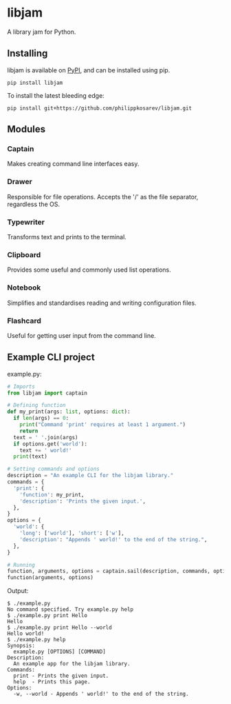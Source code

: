# libjam
A library jam for Python.

## Installing
libjam is available on [PyPI](https://pypi.org/project/libjam/), and can be installed using pip.
```
pip install libjam
```
To install the latest bleeding edge:
```
pip install git+https://github.com/philippkosarev/libjam.git
```

## Modules

### Captain
Makes creating command line interfaces easy.

### Drawer
Responsible for file operations. Accepts the '/' as the file separator, regardless the OS.

### Typewriter
Transforms text and prints to the terminal.

### Clipboard
Provides some useful and commonly used list operations.

### Notebook
Simplifies and standardises reading and writing configuration files.

### Flashcard
Useful for getting user input from the command line.

## Example CLI project
example.py:
```python
# Imports
from libjam import captain

# Defining function
def my_print(args: list, options: dict):
  if len(args) == 0:
    print("Command 'print' requires at least 1 argument.")
    return
  text = ' '.join(args)
  if options.get('world'):
    text += ' world!'
  print(text)

# Setting commands and options
description = "An example CLI for the libjam library."
commands = {
  'print': {
    'function': my_print,
    'description': 'Prints the given input.',
  },
}
options = {
  'world': {
    'long': ['world'], 'short': ['w'],
    'description': "Appends ' world!' to the end of the string.",
  },
}

# Running
function, arguments, options = captain.sail(description, commands, options)
function(arguments, options)
```

Output:
```
$ ./example.py
No command specified. Try example.py help
$ ./example.py print Hello
Hello
$ ./example.py print Hello --world
Hello world!
$ ./example.py help
Synopsis:
  example.py [OPTIONS] [COMMAND]
Description:
  An example app for the libjam library.
Commands:
  print - Prints the given input.
  help  - Prints this page.
Options:
  -w, --world - Appends ' world!' to the end of the string.
```
